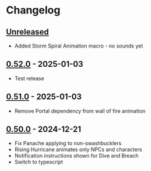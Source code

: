 # Changelog

## [Unreleased]

 - Added Storm Spiral Animation macro - no sounds yet

## [0.52.0] - 2025-01-03

- Test release

## [0.51.0] - 2025-01-03

- Remove Portal dependency from wall of fire animation

## [0.50.0] - 2024-12-21

- Fix Panache applying to non-swashbucklers
- Rising Hurricane animates only NPCs and characters
- Notification instructions shown for Dive and Breach
- Switch to typescript

[Unreleased]: https://github.com/olilan1/samioli-module/compare/v0.52.0...HEAD

[0.52.0]: https://github.com/olilan1/samioli-module/compare/v0.51.0...v0.52.0

[0.51.0]: https://github.com/olilan1/samioli-module/compare/0.50.0...v0.51.0

[0.50.0]: https://github.com/olilan1/samioli-module/releases/tag/0.50.0

